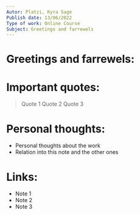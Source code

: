 ```yaml
---
Autor: Platzi, Kyra Sage  
Publish date: 13/06/2022 
Type of work: Online Course  
Subject: Greetings and farrewels 
---
```

# Greetings and farrewels:

# Important quotes:
> Quote 1
> Quote 2
> Quote 3
# Personal thoughts:
- Personal thoughts about the work
- Relation into this note and the other ones
# Links:
- Note 1
- Note 2
- Note 3
